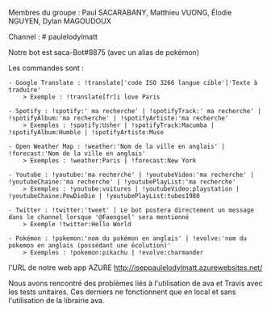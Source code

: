 
Membres du groupe : Paul SACARABANY, Matthieu VUONG, Élodie NGUYEN, Dylan MAGOUDOUX

Channel : # paulelodylmatt

Notre bot est saca-Bot#8875 (avec un alias de pokémon) 

Les commandes sont :

    - Google Translate : !translate['code ISO 3266 langue cible']'Texte à traduire'
        > Exemple : !translate[fr]i love Paris

    - Spotify : !spotify:' ma recherche' | !spotifyTrack:' ma recherche' | !spotifyAlbum:'ma recherche' | !spotifyArtiste:'ma recherche'
        > Exemples : !spotify:Usher | !spotifyTrack:Macumba | !spotifyAlbum:Humble | !spotifyArtiste:Muse

    - Open Weather Map : !weather:'Nom de la ville en anglais' | !forecast:'Nom de la ville en anglais'
        > Exemples : !weather:Paris | !forecast:New York

    - Youtube : !youtube:'ma recherche' | !youtubeVideo:'ma recherche' | !youtubeChaine:'ma recherche' | !youtubePlayList:'ma recherche'
        > Exemples : !youtube:voitures | !youtubeVideo:playstation | !youtubeChaine:PewDieDie | !youtubePlayList:tubes1980

    - Twitter : !twitter:'tweet' | Le bot postera directement un message dans le channel lorsque '@Faengsel' sera mentionné 
        > Exemple !twitter:Hello World

    - Pokémon : !pokemon:'nom du pokémon en anglais' | !evolve:'nom du pokemon en anglais (possédant une écolution)'
        > Exemples : !pokemon:pikachu | !evolve:charmander
    

l'URL de notre web app AZURE http://iseppaulelodylmatt.azurewebsites.net/

Nous avons rencontré des problèmes liés à l'utilisation de ava et Travis avec les tests unitaires. Ces derniers ne fonctionnent que en local et sans l'utilisation de la librairie ava.